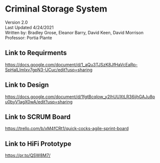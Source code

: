# Criminal Storage System

Version 2.0 </br>
Last Updated 4/24/2021 </br>
Written by: Bradley Grose, Eleanor Barry, David Keen, David Morrison </br>
Professor: Portia Plante

## Link to Requirments
https://docs.google.com/document/d/1_aQu3TJSzK8JfHaVcEaRp-SpHalLImIxv7gpN3-UCuc/edit?usp=sharing
 
## Link to Design
https://docs.google.com/document/d/1fgtBcqIow_y2lhUUXtLR36ijhGAJu8pu0byV1agX0wA/edit?usp=sharing

## Link to SCRUM Board
https://trello.com/b/xM4fCRt1/quick-cocks-agile-sprint-board

## Link to HiFi Prototype
https://pr.to/QSW8M7/
